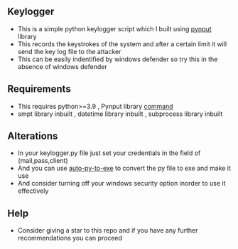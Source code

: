## Keylogger
- This is a simple python keylogger script which I built using [pynput](https://pypi.org/project/pynput/) library 
- This records the keystrokes of the system and after a certain limit it will send the key log file to the attacker
- This can be easily indentified by windows defender so try this in the absence of windows defender
## Requirements
- This requires python>=3.9 , Pynput library [command](https://pypi.org/project/pynput/)
- smpt library inbuilt , datetime library inbuilt , subprocess library inbuilt 
## Alterations 
- In your keylogger.py file just set your credentials in the field of (mail,pass,client)
- And you can use [auto-py-to-exe](https://pypi.org/project/auto-py-to-exe/) to convert the py file to exe and make it use 
- And consider turning off your windows security option inorder to use it effectively
## Help
- Consider giving a star to this repo and if you have any further recommendations you can proceed

